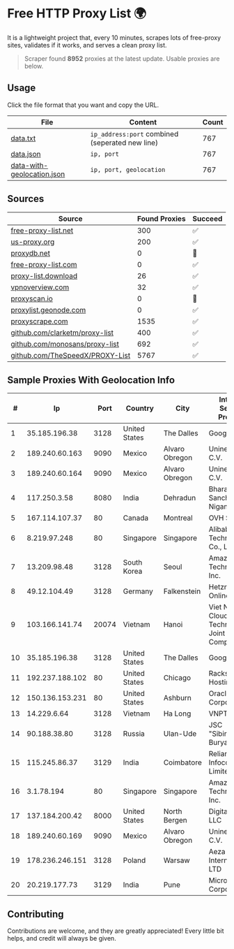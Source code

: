 
# Free HTTP Proxy List 🌍

It is a lightweight project that, every 10 minutes, scrapes lots of free-proxy sites, validates if it works, and serves a clean proxy list.


> Scraper found **8952** proxies at the latest update. Usable proxies are below.

## Usage

Click the file format that you want and copy the URL.


|File|Content|Count|
|----|-------|-----|
|[data.txt](https://raw.githubusercontent.com/themiralay/Proxy-List-World/master/data.txt)|`ip_address:port` combined (seperated new line)|767|
|[data.json](https://raw.githubusercontent.com/themiralay/Proxy-List-World/master/data.json)|`ip, port`|767|
|[data-with-geolocation.json](https://raw.githubusercontent.com/themiralay/Proxy-List-World/master/data-with-geolocation.json)|`ip, port, geolocation`|767|

## Sources

|Source|Found Proxies|Succeed|
|------|-------------|-------|
|[free-proxy-list.net](https://free-proxy-list.net)|300|✅|
|[us-proxy.org](https://www.us-proxy.org)|200|✅|
|[proxydb.net](http://proxydb.net)|0|🚫|
|[free-proxy-list.com](https://free-proxy-list.com/?page=&port=&type%5B%5D=http&type%5B%5D=https&up_time=0&search=Search)|0|✅|
|[proxy-list.download](https://www.proxy-list.download/HTTP)|26|✅|
|[vpnoverview.com](https://vpnoverview.com/privacy/anonymous-browsing/free-proxy-servers)|32|✅|
|[proxyscan.io](https://www.proxyscan.io)|0|🚫|
|[proxylist.geonode.com](https://proxylist.geonode.com/api/proxy-list?limit=300&page=1&sort_by=lastChecked&sort_type=desc&protocols=http,https)|0|✅|
|[proxyscrape.com](https://api.proxyscrape.com/v2/?request=displayproxies&protocol=http&timeout=10000&country=all&ssl=all&anonymity=all)|1535|✅|
|[github.com/clarketm/proxy-list](https://raw.githubusercontent.com/clarketm/proxy-list/master/proxy-list-raw.txt)|400|✅|
|[github.com/monosans/proxy-list](https://raw.githubusercontent.com/monosans/proxy-list/main/proxies/http.txt)|692|✅|
|[github.com/TheSpeedX/PROXY-List](https://raw.githubusercontent.com/TheSpeedX/PROXY-List/master/http.txt)|5767|✅|


## Sample Proxies With Geolocation Info

|#|Ip|Port|Country|City|Internet Service Provider|
|-|--|----|-------|----|-------------------------|
|1|35.185.196.38|3128|United States|The Dalles|Google LLC|
|2|189.240.60.163|9090|Mexico|Alvaro Obregon|Uninet S.A. de C.V.|
|3|189.240.60.164|9090|Mexico|Alvaro Obregon|Uninet S.A. de C.V.|
|4|117.250.3.58|8080|India|Dehradun|Bharat Sanchar Nigam Ltd|
|5|167.114.107.37|80|Canada|Montreal|OVH SAS|
|6|8.219.97.248|80|Singapore|Singapore|Alibaba (US) Technology Co., Ltd.|
|7|13.209.98.48|3128|South Korea|Seoul|Amazon Technologies Inc.|
|8|49.12.104.49|3128|Germany|Falkenstein|Hetzner Online GmbH|
|9|103.166.141.74|20074|Vietnam|Hanoi|Viet NAM Cloud Technology Joint Stock Company|
|10|35.185.196.38|3128|United States|The Dalles|Google LLC|
|11|192.237.188.102|80|United States|Chicago|Rackspace Hosting|
|12|150.136.153.231|80|United States|Ashburn|Oracle Corporation|
|13|14.229.6.64|3128|Vietnam|Ha Long|VNPT|
|14|90.188.38.80|3128|Russia|Ulan-Ude|JSC "Sibirtelecom" Buryat branch|
|15|115.245.86.37|3129|India|Coimbatore|Reliance Jio Infocomm Limited|
|16|3.1.78.194|80|Singapore|Singapore|Amazon Technologies Inc.|
|17|137.184.200.42|8000|United States|North Bergen|DigitalOcean, LLC|
|18|189.240.60.169|9090|Mexico|Alvaro Obregon|Uninet S.A. de C.V.|
|19|178.236.246.151|3128|Poland|Warsaw|Aeza International LTD|
|20|20.219.177.73|3129|India|Pune|Microsoft Corporation|



## Contributing

Contributions are welcome, and they are greatly appreciated! Every
little bit helps, and credit will always be given.

